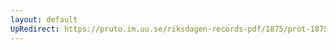 ```yaml
---
layout: default
UpRedirect: https://pruto.im.uu.se/riksdagen-records-pdf/1875/prot-1875--fk--038/prot-1875--fk--038_007.pdf
---
```

